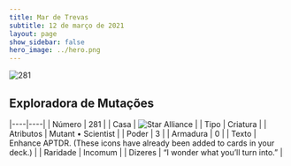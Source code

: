 ```yaml
---
title: Mar de Trevas
subtitle: 12 de março de 2021
layout: page
show_sidebar: false
hero_image: ../hero.png
---
```


![281](https://cdn.keyforgegame.com/media/card_front/pt/496_281_W237RJ5H5V4R_pt.png)

## Exploradora de Mutações

|----|----|
| Número | 281 |
| Casa | ![Star Alliance](https://archonarcana.com/images/thumb/7/7d/Star_Alliance.png/22px-Star_Alliance.png "Aliança Estelar") |
| Tipo | Criatura |
| Atributos | Mutant • Scientist |
| Poder | 3 |
| Armadura | 0 |
| Texto | Enhance APTDR. (These icons have already been added to cards in your deck.) |
| Raridade | Incomum |
| Dizeres | “I wonder what you’ll turn into.” |
